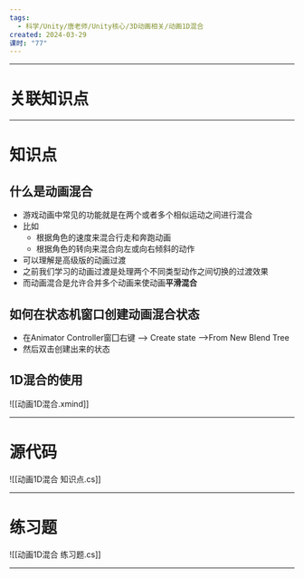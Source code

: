 ```yaml
---
tags:
  - 科学/Unity/唐老师/Unity核心/3D动画相关/动画1D混合
created: 2024-03-29
课时: "77"
---
```


---
# 关联知识点



---
# 知识点

## 什么是动画混合

- 游戏动画中常见的功能就是在两个或者多个相似运动之间进行混合
- 比如
	- 根据角色的速度来混合行走和奔跑动画
	- 根据角色的转向来混合向左或向右倾斜的动作
- 可以理解是高级版的动画过渡
- 之前我们学习的动画过渡是处理两个不同类型动作之间切换的过渡效果
- 而动画混合是允许合并多个动画来使动画**平滑混合**
## 如何在状态机窗口创建动画混合状态

- 在Animator Controller窗囗右键 ——> Create state ——>From New Blend Tree
- 然后双击创建出来的状态
## 1D混合的使用

![[动画1D混合.xmind]]

---
# 源代码

![[动画1D混合 知识点.cs]]

---
# 练习题

![[动画1D混合 练习题.cs]]

---
